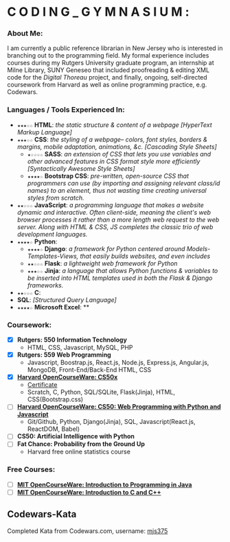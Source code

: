 # C O D I N G _ G Y M N A S I U M :
### About Me:
I am currently a public reference librarian in New Jersey who is interested in branching out to the programming field. My formal experience includes courses during my Rutgers University graduate program, an internship at Milne Library, SUNY Geneseo that included proofreading & editing XML code for the *Digital Thoreau* project, and finally, ongoing, self-directed coursework from Harvard as well as online programming practice, e.g. Codewars.

### Languages / Tools Experienced In:
  - ```★★★☆☆``` **HTML**: *the static structure & content of a webpage [HyperText Markup Language]*
  - ```★★★☆☆``` **CSS**: *the styling of a webpage– colors, font styles, borders & margins, mobile adaptation, animations, &c. [Cascading Style Sheets]*
    - ```★☆☆☆☆``` **SASS**: *an extension of CSS that lets you use variables and other advanced features in CSS format style more efficiently [Syntactically Awesome Style Sheets]*
    - ```★★★★☆``` **Bootstrap CSS**: *pre-written, open-source CSS that programmers can use (by importing and assigning relevant class/id names) to an element, thus not wasting time creating universal styles from scratch.*
  - ```★★☆☆☆``` **JavaScript**: *a programming language that makes a website dynamic and interactive. Often client-side, meaning the client's web browser processes it rather than a more length web request to the web server. Along with HTML & CSS, JS completes the classic trio of web development languages.*
  - ```★★★★☆``` **Python**:
    - ```★★★★☆``` **Django**: *a framework for Python centered around Models-Templates-Views, that easily builds websites, and even includes*
    - ```★★☆☆☆``` **Flask**: *a lightweight web framework for Python*
    - ```★★★☆☆``` **Jinja**: *a language that allows Python functions & variables to be inserted into HTML templates used in both the Flask & Django frameworks.*
  - ```★★☆☆☆``` **C**:
- **SQL**: *[Structured Query Language]*
- ```★★★★☆``` **Microsoft Excel**: **  
 

### Coursework:
- [x] **Rutgers: 550 Information Technology**
  - HTML, CSS, Javascript, MySQL, PHP
- [x] **Rutgers: 559 Web Programming**
  - Javascript, Boostrap.js, React.js, Node.js, Express.js, Angular.js, MongoDB, Front-End/Back-End HTML, CSS
- [x] **[Harvard OpenCourseWare: CS50x](https://cs50.harvard.edu/x/2020/)**
  - [Certificate](https://github.com/mjs375/Coding-Gymnasium/files/5459727/CS50xCERT.pdf)
  - Scratch, C, Python, SQL/SQLite, Flask(Jinja), HTML, CSS(Bootstrap.css)
- [ ] **[Harvard OpenCourseWare: CS50: Web Programming with Python and Javascript](https://cs50.harvard.edu/web/2020/)**
  - Git/Github, Python, Django(Jinja), SQL, Javascript(React.js, ReactDOM, Babel)
- [ ] **CS50: Artificial Intelligence with Python**
- [ ] **Fat Chance: Probability from the Ground Up**
  - Harvard free online statistics course
### Free Courses:
- [ ] **[MIT OpenCourseWare: Introduction to Programming in Java](https://ocw.mit.edu/courses/electrical-engineering-and-computer-science/6-092-introduction-to-programming-in-java-january-iap-2010/)**
- [ ] **[MIT OpenCourseWare: Introduction to C and C++](https://ocw.mit.edu/courses/electrical-engineering-and-computer-science/6-s096-introduction-to-c-and-c-january-iap-2013/)**

## Codewars-Kata
Completed Kata from Codewars.com, username: [mjs375](https://www.codewars.com/users/mjs375)
